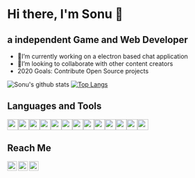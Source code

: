 <!-- ### Hi there  -->

# Hi there, I'm Sonu 👋

## a independent Game and Web Developer

- 🔭I’m currently working on a electron based chat application
- 👯I’m looking to collaborate with other content creators
- 2020 Goals: Contribute Open Source projects

![Sonu's github stats](https://github-readme-stats.vercel.app/api?username=SonuMajhi68&count_private=true&show_icons=true) [![Top Langs](https://github-readme-stats.vercel.app/api/top-langs/?username=SonuMajhi68&layout=compact)](https://github.com/SonuMajhi68/github-readme-stats)

## Languages and Tools

<img height="25px" width="25px" src="https://img.icons8.com/ios-filled/344/c-plus-plus-logo.png"><img height="25px" width="25px" src="https://img.icons8.com/ios-filled/344/c-sharp-logo.png"><img height="25px" width="25px" src="https://img.icons8.com/ios-glyphs/344/html-5.png"><img height="25px" width="25px" src="https://img.icons8.com/ios-glyphs/344/css3.png"><img height="25px" width="25px" src="https://img.icons8.com/ios-filled/344/javascript.png"><img height="25px" width="25px" src="https://pngimage.net/wp-content/uploads/2018/05/express-js-png-5.png"><img height="25px" width="25px" src="https://n7.nextpng.com/sticker-png/640/466/sticker-png-redux-react-javascript-state-management-github-github-text-web-application-state-nodejs.png"><img height="25px" width="25px" src="https://img.icons8.com/ios-filled/452/react-native.png"><img height="25px" width="25px" src="https://img.icons8.com/windows/344/node-js.png"><img height="25px" width="25px" src="https://e7.pngegg.com/pngimages/480/899/png-clipart-mongodb-inc-computer-icons-mongodb-icons-cdr-angle.png"><img height="25px" width="25px" src="https://www.pinclipart.com/picdir/big/182-1822158_debugger-for-electron-next-js-examples-clipart.png"><img height="25px" width="25px" src="https://img.icons8.com/ios-filled/344/unity.png"><img height="25px" width="25px" src="https://img.icons8.com/ios-filled/344/git.png">

## Reach Me

[<img align="left" alt="SonuMajhi68 | Twitter" width="22px" src="https://cdn.jsdelivr.net/npm/simple-icons@v3/icons/twitter.svg" />][twitter]
[<img align="left" alt="SonuMajhi68 | LinkedIn" width="22px" src="https://cdn.jsdelivr.net/npm/simple-icons@v3/icons/linkedin.svg" />][linkedin]
[<img align="left" alt="SonuMajhi68 | Instagram" width="22px" src="https://cdn.jsdelivr.net/npm/simple-icons@v3/icons/instagram.svg" />][instagram]

<!--
**SonuMajhi68/SonuMajhi68** is a ✨ _special_ ✨ repository because its `README.md` (this file) appears on your GitHub profile.

Here are some ideas to get you started:

-  I’m currently working on ...
- 🌱 I’m currently learning ...
-  I’m looking to collaborate on ...
- 🤔 I’m looking for help with ...
- 💬 Ask me about ...
- 📫 How to reach me: ...
- 😄 Pronouns: ...
- ⚡ Fun fact: ...
-->

[twitter]: https://twitter.com/SonuMaj90784773
[instagram]: https://instagram.com/codeSTACKr
[linkedin]: https://linkedin.com/in/codeSTACKr

